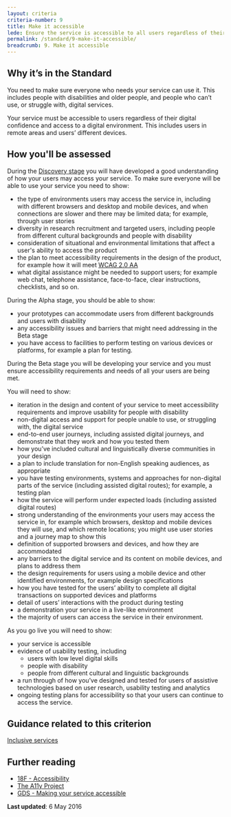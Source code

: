 ```yaml
---
layout: criteria
criteria-number: 9
title: Make it accessible
lede: Ensure the service is accessible to all users regardless of their ability and environment. 
permalink: /standard/9-make-it-accessible/
breadcrumb: 9. Make it accessible
---
```


## Why it’s in the Standard

You need to make sure everyone who needs your service can use it. This includes people with disabilities and older people, and people who can’t use, or struggle with, digital services.

Your service must be accessible to users regardless of their digital confidence and access to a digital environment. This includes users in remote areas and users’ different  devices.

## How you'll be assessed

During the [Discovery stage](/standard/service-design-and-delivery-process/discovery/) you will have developed a good understanding of how your users may access your service. To make sure everyone will be able to use your service you need to show:

- the type of environments users may access the service in, including with different browsers and desktop and mobile devices, and when connections are slower and there may be limited data; for example, through user stories
- diversity in research recruitment and targeted users, including people from different cultural backgrounds and people with disability 
- consideration of situational and environmental limitations that affect a user's ability to access the product
- the plan to meet accessibility requirements in the design of the product, for example how it will meet [WCAG 2.0 AA](https://www.w3.org/WAI/intro/wcag)
- what digital assistance might be needed to support users; for example web chat, telephone assistance, face-to-face, clear instructions, checklists, and so on.

During the Alpha stage, you should be able to show: 

- your prototypes can accommodate users from different backgrounds and users with disability
- any accessibility issues and barriers that might need addressing in the Beta stage
- you have access to facilities to perform testing on various devices or platforms, for example a plan for testing.

During the Beta stage you will be developing your service and you must ensure accessibility requirements and needs of all your users are being met.

You will need to show:

- iteration in the design and content of your service to meet accessibility requirements and improve usability for people with disability 
- non-digital access and support for people unable to use, or struggling with, the digital service
- end-to-end user journeys, including assisted digital journeys, and demonstrate that they work and how you tested them
- how you’ve included cultural and linguistically diverse communities in your design
- a plan to include translation for non-English speaking audiences, as appropriate 
- you have testing environments, systems and approaches for non-digital parts of the service (including assisted digital routes); for example, a testing plan
- how the service will perform under expected loads (including assisted digital routes)
- strong understanding of the environments your users may access the service in, for example which browsers, desktop and mobile devices they will use, and which remote locations; you might use user stories and a journey map to show this
- definition of supported browsers and devices, and how they are accommodated
- any barriers to the digital service and its content on mobile devices, and plans to address them
- the design requirements for users using a mobile device and other identified environments, for example design specifications
- how you have tested for the users’ ability to complete all digital transactions on supported devices and platforms
- detail of users’ interactions with the product during testing
- a demonstration your service in a live-like environment
- the majority of users can access the service in their environment.

As you go live you will need to show:

- your service is accessible
- evidence of usability testing, including
  - users with low level digital skills 
  - people with disability
  - people from different cultural and linguistic backgrounds
- a run through of how you’ve designed and tested for users of assistive technologies based on user research, usability testing and analytics
- ongoing testing plans for accessibility so that your users can continue to access the service.

## Guidance related to this criterion

[Inclusive services](/standard/design-guides/inclusive-services/)

## Further reading

- [18F - Accessibility](https://pages.18f.gov/accessibility/index.html)
- [The A11y Project](http://a11yproject.com/)
- [GDS - Making your service accessible](https://www.gov.uk/service-manual/helping-people-to-use-your-service/making-your-service-accessible-an-introduction)

**Last updated**: 6 May 2016
